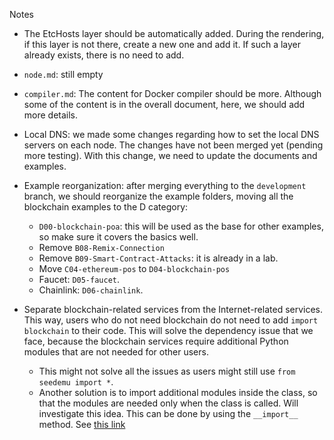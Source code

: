 Notes

- The EtcHosts layer should be automatically added. During the rendering,
  if this layer is not there, create a new one and add it. If such a layer
  already exists, there is no need to add. 

- `node.md`: still empty

- `compiler.md`: The content for Docker compiler should be more. Although
  some of the content is in the overall document, here, we should add 
  more details. 

- Local DNS: we made some changes regarding how to set the local DNS servers 
  on each node. The changes have not been merged yet (pending more testing).
  With this change, we need to update the documents and examples.

- Example reorganization: after merging everything to the `development` branch, 
  we should reorganize the example folders, moving all the blockchain examples to
  the D category:
  - `D00-blockchain-poa`: this will be used as the base for other examples,
    so make sure it covers the basics well. 
  - Remove `B08-Remix-Connection`
  - Remove `B09-Smart-Contract-Attacks`: it is already in a lab. 
  - Move `C04-ethereum-pos` to `D04-blockchain-pos` 
  - Faucet: `D05-faucet`.  
  - Chainlink: `D06-chainlink`. 

- Separate blockchain-related services from the Internet-related services. 
  This way, users who do not need blockchain do not need to add `import blockchain`
  to their code. This will solve the dependency issue that we face, because
  the blockchain services require additional Python modules that are not 
  needed for other users. 
  - This might not solve all the issues as users might still use `from seedemu import *`.
  - Another solution is to import additional modules inside the class,
    so that the modules are needed only when the class is called. 
    Will investigate this idea. This can be done by using the 
    `__import__` method. See [this link](https://www.geeksforgeeks.org/how-to-dynamically-load-modules-or-classes-in-python/)


